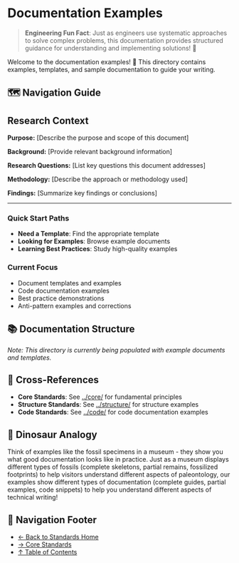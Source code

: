 # Documentation Examples

> **Engineering Fun Fact**: Just as engineers use systematic approaches to solve complex problems, this documentation provides structured guidance for understanding and implementing solutions! 🔧

Welcome to the documentation examples! 📖 This directory contains examples, templates, and sample
documentation to guide your writing.

## 🗺️ Navigation Guide

## Research Context

**Purpose:** \[Describe the purpose and scope of this document]

**Background:** \[Provide relevant background information]

**Research Questions:** \[List key questions this document addresses]

**Methodology:** \[Describe the approach or methodology used]

**Findings:** \[Summarize key findings or conclusions]

---

### Quick Start Paths

- **Need a Template**: Find the appropriate template
- **Looking for Examples**: Browse example documents
- **Learning Best Practices**: Study high-quality examples

### Current Focus

- Document templates and examples
- Code documentation examples
- Best practice demonstrations
- Anti-pattern examples and corrections

## 📚 Documentation Structure

_Note: This directory is currently being populated with example documents and templates._

## 🔗 Cross-References

- **Core Standards**: See [../core/](../core/) for fundamental principles
- **Structure Standards**: See [../structure/](../structure/) for structure examples
- **Code Standards**: See [../code/](../code/) for code documentation examples

## 🦕 Dinosaur Analogy

Think of examples like the fossil specimens in a museum - they show you what good documentation
looks like in practice. Just as a museum displays different types of fossils (complete skeletons,
partial remains, fossilized footprints) to help visitors understand different aspects of
paleontology, our examples show different types of documentation (complete guides, partial examples,
code snippets) to help you understand different aspects of technical writing!

## 🧭 Navigation Footer

- [← Back to Standards Home](../README.md)
- [→ Core Standards](../core/README.md)
- [↑ Table of Contents](../README.md)
